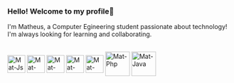 ### Hello! Welcome to my profile👋

I'm Matheus, a Computer Egineering student passionate about technology! I'm always looking for learning and collaborating.


<div style="display: inline_block"><br>
  <img align="center" alt="Mat-Js"  width="40" src="https://cdn.jsdelivr.net/gh/devicons/devicon/icons/javascript/javascript-plain.svg">
  <img align="center" alt="Mat-React"  width="40" src="https://cdn.jsdelivr.net/gh/devicons/devicon/icons/react/react-original-wordmark.svg">
  <img align="center" alt="Mat-HTML"  width="40" src="https://cdn.jsdelivr.net/gh/devicons/devicon/icons/html5/html5-original-wordmark.svg">
  <img align="center" alt="Mat-CSS"  width="40" src="https://cdn.jsdelivr.net/gh/devicons/devicon/icons/css3/css3-original-wordmark.svg">
  <img align="center" alt="Mat-Python" width="40" src="https://cdn.jsdelivr.net/gh/devicons/devicon/icons/python/python-original-wordmark.svg">
  <img align="center" alt="Mat-Php" height="55" src="https://cdn.jsdelivr.net/gh/devicons/devicon/icons/php/php-plain.svg">
  <img align="center" alt="Mat-Java" height="55" src="https://cdn.jsdelivr.net/gh/devicons/devicon/icons/java/java-original-wordmark.svg">
  
  
</div>
  
 <br>

  
<!--
**mmdes/mmdes** is a ✨ _special_ ✨ repository because its `README.md` (this file) appears on your GitHub profile.

Here are some ideas to get you started:

- 🔭 I’m currently working on ...
- 🌱 I’m currently learning ...
- 👯 I’m looking to collaborate on ...
- 🤔 I’m looking for help with ...
- 💬 Ask me about ...
- 📫 How to reach me: ...
- 😄 Pronouns: ...
- ⚡ Fun fact: ...
-->
